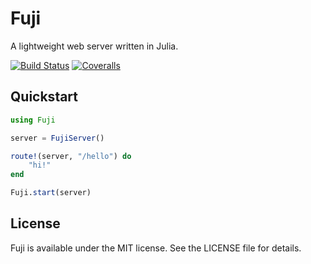 # Fuji

A lightweight web server written in Julia.

[![Build Status](https://travis-ci.org/jackcook/Fuji.jl.svg?branch=master)](https://travis-ci.org/jackcook/Fuji.jl)
[![Coveralls](https://coveralls.io/repos/github/jackcook/Fuji.jl/badge.svg?branch=master)](https://coveralls.io/github/jackcook/Fuji.jl)

## Quickstart

```julia
using Fuji

server = FujiServer()

route!(server, "/hello") do
    "hi!"
end

Fuji.start(server)
```

## License

Fuji is available under the MIT license. See the LICENSE file for details.
